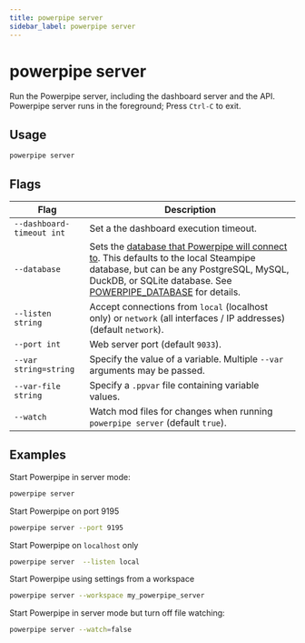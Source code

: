 ```yaml
---
title: powerpipe server
sidebar_label: powerpipe server
---
```



# powerpipe server

Run the Powerpipe server, including the dashboard server and the API.  Powerpipe server runs in the foreground; Press `Ctrl-C` to exit.


## Usage
```bash
powerpipe server
```

## Flags

| Flag | Description
|-|-
|  `--dashboard-timeout int` | Set a the dashboard execution timeout.
|  `--database`         |  Sets the [database that Powerpipe will connect to](/docs/run#selecting-a-database). This defaults to the local Steampipe database, but can be any PostgreSQL, MySQL, DuckDB, or SQLite database. See [POWERPIPE_DATABASE](/docs/reference/env-vars/powerpipe_database) for details.
| `--listen string`   | Accept connections from `local` (localhost only) or `network` (all interfaces / IP addresses) (default `network`).
| `--port int`        | Web server port (default `9033`).
| `--var string=string` | Specify the value of a variable.  Multiple `--var` arguments may be passed. 
| `--var-file string`| Specify a `.ppvar` file containing variable values.
| `--watch`             | Watch mod files for changes when running `powerpipe server` (default `true`).


## Examples

Start Powerpipe in server mode:
```bash
powerpipe server
```

Start Powerpipe on port 9195
```bash
powerpipe server --port 9195
```

Start Powerpipe on `localhost` only
```bash
powerpipe server  --listen local
```

Start Powerpipe using settings from a workspace
```bash
powerpipe server --workspace my_powerpipe_server
```

Start Powerpipe in server mode but turn off file watching:
```bash
powerpipe server --watch=false
```

<!--
TO DO
The value takes the form of a comma-separated list of host names and/or numeric IP addresses. The special entry * corresponds to all available IP interfaces. The entry 0.0.0.0 allows listening for all IPv4 addresses and :: allows listening for all IPv6 addresses. If the list is empty, the server does not listen on any IP interface at all, in which case only Unix-domain sockets can be used to connect to it

# postgres style
powerpipe listen --port 9033 --addresses '*'       # all interfaces
powerpipe listen --port 9033 --addresses 0.0.0.0   # all ipv4 interfaces
powerpipe listen --port 9033 --addresses ::        # all ipv6 interfaces
powerpipe listen --port 9033 --addresses localhost # loopback only
powerpipe listen --port 9033 --addresses 10.0.0.1,127.0.0.1,192.168.0.1 # specific addresses
-->